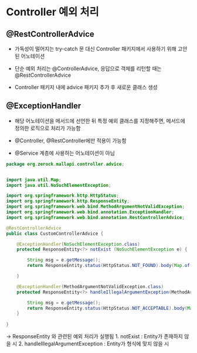 # Controller 예외 처리

## @RestControllerAdvice

- 가독성이 떨어지는 try-catch 문 대신 Controller 패키지에서 사용하기 위해 고안된 어노테이션

- 단순 예외 처리는 @ControllerAdvice, 응답으로 객체를 리턴할 때는 @RestControllerAdvice

- Controller 패키지 내에 advice 패키지 추가 후 새로운 클래스 생성


## @ExceptionHandler

- 해당 어노테이션을 메서드에 선언한 뒤 특정 예외 클래스를 지정해주면, 메서드에 정의한 로직으로 처리가 가능함

- @Controller, @RestController에만 적용이 가능함
- @Service 계층에 사용하는 어노테이션이 아님

``` Java
package org.zerock.mallapi.controller.advice;


import java.util.Map;
import java.util.NoSuchElementException;

import org.springframework.http.HttpStatus;
import org.springframework.http.ResponseEntity;
import org.springframework.web.bind.MethodArgumentNotValidException;
import org.springframework.web.bind.annotation.ExceptionHandler;
import org.springframework.web.bind.annotation.RestControllerAdvice;

@RestControllerAdvice
public class CustomControllerAdvice {

    @ExceptionHandler(NoSuchElementException.class)
    protected ResponseEntity<?> notExist (NoSuchElementException e) {

        String msg = e.getMessage();
        return ResponseEntity.status(HttpStatus.NOT_FOUND).body(Map.of("msg", msg));

    }

    @ExceptionHandler(MethodArgumentNotValidException.class)
    protected ResponseEntity<?> handleIllegalArgumentException(MethodArgumentNotValidException e) {

        String msg = e.getMessage();
        return ResponseEntity.status(HttpStatus.NOT_ACCEPTABLE).body(Map.of("msg", msg));
    }
    
}
```

-> ResponseEntity 와 관련된 예외 처리가 실행됨
    1. notExist : Entity가 존재하지 않을 시
    2. handleIllegalArgumentException  : Entity가 형식에 맞지 않을 시
    



